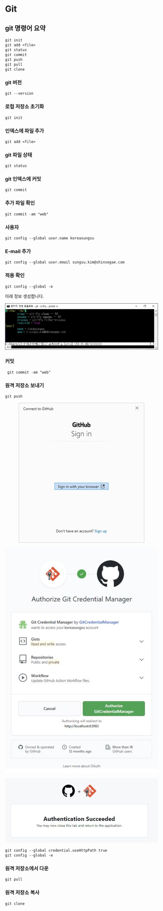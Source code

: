 # Git 

## git 명령어 요약
```
git init
git add <file>
git status
git commit
git push
git pull
git clone
```

### git 버전
```
git --version
```
### 로컬 저장소 초기화 
```
git init
```

### 인덱스에 파일 추가
```
git add <file>
```

### git 파일 상태 
```
git status 
```
### git 인덱스에 커밋
```
git commit 
```
### 추가 파일 확인 
```
git commit -am "web"
```
### 사용자 
```
git config --global user.name koreasungsu
```
### E-mail 추가 
```
git config --global user.email sungsu.kim@shinsegae.com 
```
### 적용 확인 
```
git config --global -e 
```
아래 정보 생성합니다. 
<p align="center">
<a url="https://www.github.com/">  <img src="https://github.com/k30339035/CloudBiz/blob/main/git/gitconfig.JPG"> </a>
</p>


### 커밋
```
 git commit -am "web"
```
### 원격 저장소 보내기 
```
git push 
```
<p align="center">
<a url="https://www.github.com/">  <img src="https://github.com/k30339035/CloudBiz/blob/main/git/githublogin.JPG"> </a>
</p>

<p align="center">
<a url="https://www.github.com/">  <img src="https://github.com/k30339035/CloudBiz/blob/main/git/github_auth.JPG"> </a>
</p>


<p align="center">
<a url="https://www.github.com/">  <img src="https://github.com/k30339035/CloudBiz/blob/main/git/authsuccess.JPG"> </a>
</p>


```
git config --global credential.useHttpPath true 
git config --global -e 
```
### 원격 저장소에서 다운
```
git pull
```

### 원격 저장소 복사
```
git clone 
```


